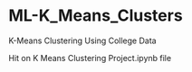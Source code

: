 # ML-K_Means_Clusters
K-Means Clustering Using College Data


Hit on K Means Clustering Project.ipynb file
